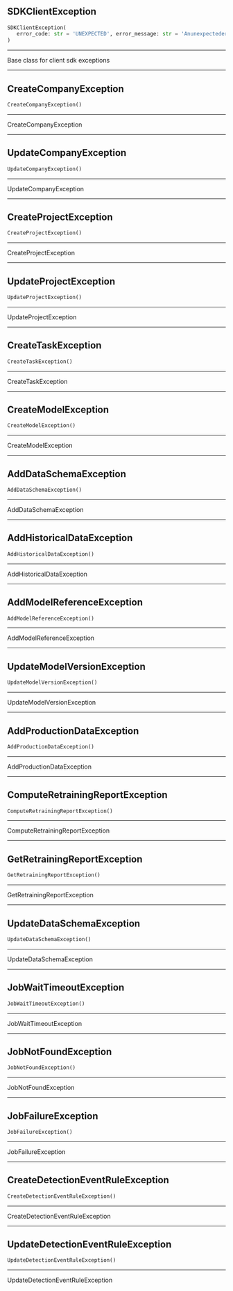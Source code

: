 #


## SDKClientException
```python 
SDKClientException(
   error_code: str = 'UNEXPECTED', error_message: str = 'Anunexpectederroroccurred'
)
```


---
Base class for client sdk exceptions

----


## CreateCompanyException
```python 
CreateCompanyException()
```


---
CreateCompanyException

----


## UpdateCompanyException
```python 
UpdateCompanyException()
```


---
UpdateCompanyException

----


## CreateProjectException
```python 
CreateProjectException()
```


---
CreateProjectException

----


## UpdateProjectException
```python 
UpdateProjectException()
```


---
UpdateProjectException

----


## CreateTaskException
```python 
CreateTaskException()
```


---
CreateTaskException

----


## CreateModelException
```python 
CreateModelException()
```


---
CreateModelException

----


## AddDataSchemaException
```python 
AddDataSchemaException()
```


---
AddDataSchemaException

----


## AddHistoricalDataException
```python 
AddHistoricalDataException()
```


---
AddHistoricalDataException

----


## AddModelReferenceException
```python 
AddModelReferenceException()
```


---
AddModelReferenceException

----


## UpdateModelVersionException
```python 
UpdateModelVersionException()
```


---
UpdateModelVersionException

----


## AddProductionDataException
```python 
AddProductionDataException()
```


---
AddProductionDataException

----


## ComputeRetrainingReportException
```python 
ComputeRetrainingReportException()
```


---
ComputeRetrainingReportException

----


## GetRetrainingReportException
```python 
GetRetrainingReportException()
```


---
GetRetrainingReportException

----


## UpdateDataSchemaException
```python 
UpdateDataSchemaException()
```


---
UpdateDataSchemaException

----


## JobWaitTimeoutException
```python 
JobWaitTimeoutException()
```


---
JobWaitTimeoutException

----


## JobNotFoundException
```python 
JobNotFoundException()
```


---
JobNotFoundException

----


## JobFailureException
```python 
JobFailureException()
```


---
JobFailureException

----


## CreateDetectionEventRuleException
```python 
CreateDetectionEventRuleException()
```


---
CreateDetectionEventRuleException

----


## UpdateDetectionEventRuleException
```python 
UpdateDetectionEventRuleException()
```


---
UpdateDetectionEventRuleException
